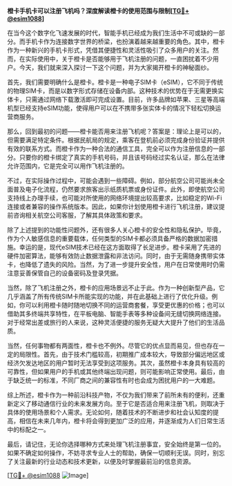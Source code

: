 **橙卡手机卡可以注册飞机吗？深度解读橙卡的使用范围与限制[[TG💪+ @esim1088](https://t.me/s/esim1088)]**

在当今这个数字化飞速发展的时代，智能手机已经成为我们生活中不可或缺的一部分。而手机卡作为连接数字世界的桥梁，也扮演着越来越重要的角色。其中，橙卡作为一种新兴的手机卡形式，凭借其便捷性和灵活性吸引了众多用户的关注。然而，在实际使用中，关于橙卡是否能够用于飞机注册的问题，一直困扰着不少用户。今天，我们就来深入探讨一下这个问题，并为大家揭开橙卡的神秘面纱。

首先，我们需要明确什么是橙卡。橙卡是一种电子SIM卡（eSIM），它不同于传统的物理SIM卡，而是以数字形式存储在设备内部。这种技术的优势在于无需更换实体卡，只需通过网络下载激活即可完成设置。目前，许多品牌如苹果、三星等高端机型已经支持eSIM功能，使得用户可以在不携带多张实体卡的情况下轻松切换运营商服务。

那么，回到最初的问题——橙卡能否用来注册飞机呢？答案是：理论上是可以的，但需要满足特定条件。根据民航局的规定，乘客在登机前必须完成身份验证并提供有效的联系方式。而橙卡作为一种合法的通信工具，完全可以作为注册信息的一部分。只要你的橙卡绑定了真实的手机号码，并且该号码经过实名认证，那么在法律允许范围内，它是完全可以用作飞机注册的。

不过，在实际操作过程中，可能会遇到一些障碍。例如，部分航空公司可能尚未全面普及电子化流程，仍然要求旅客出示纸质机票或身份证件。此外，即使航空公司支持线上办理手续，也可能对所使用的网络环境提出较高要求，比如稳定的Wi-Fi连接或者兼容的操作系统版本。因此，如果你计划使用橙卡进行飞机注册，建议提前咨询相关航空公司客服，了解其具体政策和要求。

除了上述提到的功能性问题外，还有很多人关心橙卡的安全性和隐私保护。毕竟，作为个人敏感信息的重要载体，任何类型的SIM卡都必须具备严格的数据加密措施。幸运的是，现代eSIM技术已经在这方面取得了长足进步。橙卡采用了先进的硬件加密算法，能够有效防止数据泄露和非法访问。同时，由于无需随身携带实体卡，也降低了遗失的风险。当然，为了进一步提升安全性，用户在日常使用时仍需注意妥善保管自己的设备密码及登录凭据。

当然，除了飞机注册之外，橙卡的应用场景远不止于此。作为一种创新型产品，它几乎涵盖了所有传统SIM卡所能实现的功能，并在此基础上进行了优化升级。例如，你可以利用橙卡随时随地切换不同的运营商套餐，享受更优惠的价格；也可以借助其多终端共享特性，在平板电脑、智能手表等多种设备间无缝切换网络连接。对于经常出差或旅行的人来说，这种灵活便捷的服务无疑大大提升了他们的生活品质。

当然，任何事物都有两面性，橙卡也不例外。尽管它的优点显而易见，但也存在一定的局限性。首先，由于技术门槛较高，初期推广成本较大，导致部分偏远地区或经济欠发达地区的用户暂时无法享受到这项服务。其次，虽然橙卡本身具有较高的可靠性，但如果用户的手机或其他终端出现问题，则可能影响正常使用。最后，由于缺乏统一的标准，不同厂商之间的兼容性有时也会成为困扰用户的一大难题。

综上所述，橙卡作为一种前沿科技产物，不仅为我们带来了前所未有的便利，还重新定义了移动通信行业的未来发展方向。至于它是否适合用来注册飞机，则取决于具体的使用场景和个人需求。无论如何，随着技术的不断进步和社会认知度的提高，相信在未来几年内，橙卡将会得到更加广泛的应用，并逐渐成为人们日常生活中的标配之一。

最后，请记住，无论你选择哪种方式来处理飞机注册事宜，安全始终是第一位的。如果不确定如何操作，不妨寻求专业人士的帮助，确保一切顺利无误。同时，别忘了关注最新的行业动态和技术更新，以便及时掌握最前沿的信息资源。

[[TG💪+ @esim1088](https://t.me/s/esim1088) ![Image](https://i.postimg.cc/4NQfJmqS/Snipaste-2025-05-13-00-14-12.png)]